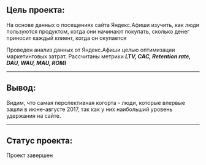 ## Цель проекта:
На основе данных о посещениях сайта Яндекс.Афиши изучить, как люди пользуются продуктом, когда они начинают покупать, сколько денег приносит каждый клиент, когда он окупается

Проведен анализ данных от Яндекс.Афиши целью оптимизации маркетинговых затрат.
Рассчитаны метрики _**LTV, CAC, Retention rate, DAU, WAU, MAU, ROMI**_

***
## Вывод:
Видим, что самая перспективная когорта - люди, которые впервые зашли в июне-августе 2017, так как у них наибольший уровень удержания на сайте.

***
## Статус проекта:
Проект завершен

